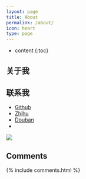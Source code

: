 ```yaml
---
layout: page
title: About
permalink: /about/
icon: heart
type: page
---
```


* content
{:toc}

## 关于我
<!-- <iframe src="https://githubbadge.appspot.com/gaohaoyang?s=1" style="border: 0;height: 142px;width: 200px;overflow: hidden;" frameBorder="0"></iframe> -->

## 联系我
* [Github](https://github.com/{{site.github_username}})
* [Zhihu](https://www.zhihu.com/people/{{site.zhihu_username}})
* [Douban](https://www.douban.com/people/{{site.douban_username}}/)
* <a target="_blank" href="http://mail.qq.com/cgi-bin/qm_share?t=qm_mailme&email={{site.email_username}}" style="text-decoration:none;">
<img src="http://rescdn.qqmail.com/zh_CN/htmledition/images/function/qm_open/ico_mailme_01.png"/></a>

<!-- ## 友情链接 -->


## Comments
{% include comments.html %}
